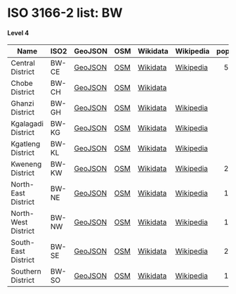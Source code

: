 # ISO 3166-2 list: BW


#### Level 4
Name | ISO2 | GeoJSON | OSM | Wikidata | Wikipedia | population 
--- | --- | --- | --- | --- | --- | --: 
Central District | BW-CE | [GeoJSON](../../geojson/q8/iso2/BW/BW-CE.geojson) | [OSM](https://www.openstreetmap.org/relation/270335) | [Wikidata](https://www.wikidata.org/wiki/Q57525) | [Wikipedia](http://en.wikipedia.org/wiki/en%3ACentral%20District%20%28Botswana%29) | 563,260
Chobe District | BW-CH | [GeoJSON](../../geojson/q8/iso2/BW/BW-CH.geojson) | [OSM](https://www.openstreetmap.org/relation/7321165) | [Wikidata](https://www.wikidata.org/wiki/Q165536) |  | 
Ghanzi District | BW-GH | [GeoJSON](../../geojson/q8/iso2/BW/BW-GH.geojson) | [OSM](https://www.openstreetmap.org/relation/270336) | [Wikidata](https://www.wikidata.org/wiki/Q57571) | [Wikipedia](http://en.wikipedia.org/wiki/en%3AGhanzi%20District) | 33,170
Kgalagadi District | BW-KG | [GeoJSON](../../geojson/q8/iso2/BW/BW-KG.geojson) | [OSM](https://www.openstreetmap.org/relation/270339) | [Wikidata](https://www.wikidata.org/wiki/Q57581) | [Wikipedia](http://en.wikipedia.org/wiki/en%3AKgalagadi%20District) | 50,492
Kgatleng District | BW-KL | [GeoJSON](../../geojson/q8/iso2/BW/BW-KL.geojson) | [OSM](https://www.openstreetmap.org/relation/270333) | [Wikidata](https://www.wikidata.org/wiki/Q57593) | [Wikipedia](http://en.wikipedia.org/wiki/en%3AKgatleng%20District) | 73,507
Kweneng District | BW-KW | [GeoJSON](../../geojson/q8/iso2/BW/BW-KW.geojson) | [OSM](https://www.openstreetmap.org/relation/270337) | [Wikidata](https://www.wikidata.org/wiki/Q57599) | [Wikipedia](http://en.wikipedia.org/wiki/en%3AKweneng%20District) | 230,335
North-East District | BW-NE | [GeoJSON](../../geojson/q8/iso2/BW/BW-NE.geojson) | [OSM](https://www.openstreetmap.org/relation/270334) | [Wikidata](https://www.wikidata.org/wiki/Q57636) | [Wikipedia](http://en.wikipedia.org/wiki/en%3ANorth-East%20District%20%28Botswana%29) | 132,422
North-West District | BW-NW | [GeoJSON](../../geojson/q8/iso2/BW/BW-NW.geojson) | [OSM](https://www.openstreetmap.org/relation/2104170) | [Wikidata](https://www.wikidata.org/wiki/Q57617) | [Wikipedia](http://en.wikipedia.org/wiki/en%3ANorth-West%20District%20%28Botswana%29) | 142,970
South-East District | BW-SE | [GeoJSON](../../geojson/q8/iso2/BW/BW-SE.geojson) | [OSM](https://www.openstreetmap.org/relation/270332) | [Wikidata](https://www.wikidata.org/wiki/Q57695) | [Wikipedia](http://en.wikipedia.org/wiki/en%3ASouth-East%20District%20%28Botswana%29) | 276,319
Southern District | BW-SO | [GeoJSON](../../geojson/q8/iso2/BW/BW-SO.geojson) | [OSM](https://www.openstreetmap.org/relation/270338) | [Wikidata](https://www.wikidata.org/wiki/Q57609) | [Wikipedia](http://en.wikipedia.org/wiki/en%3ASouthern%20District%20%28Botswana%29) | 186,831
